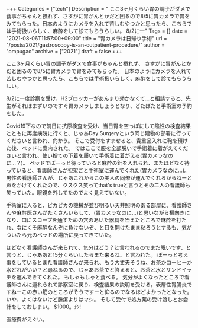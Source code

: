 +++
Categories = ["tech"]
Description = " ここ3ヶ月くらい胃の調子がダメで食事がちゃんと摂れず、さすがに胃がんとかだと困るので8/5に胃カメラで胃をみてもらった。日本のようにカメラを入れて苦しむやつかと思ったら、こちらでは手術扱いらしく、麻酔をして診てもらうらしい。  8/2に一"
Tags = []
date = "2021-08-06T11:57:00+09:00"
title = "胃カメラは日帰り手術"
url = "/posts/2021/gastroscopy-is-an-outpatient-procedure/"
author = "ompugao"
archive = ["2021"]
draft = false
+++

<body>
<p>ここ3ヶ月くらい胃の調子がダメで食事がちゃんと摂れず、
さすがに胃がんとかだと困るので8/5に胃カメラで胃をみてもらった。
日本のようにカメラを入れて苦しむやつかと思ったら、こちらでは手術扱いらしく、麻酔をして診てもらうらしい。</p>

<p>8/2に一度診察を受け、H2ブロッカーがあんまり効かなくて…と相談すると、先生がそれはまずいのですぐ胃カメラしましょうとなり、どたばたと手術室の予約をした。</p>

<p>Covid19下なので前日に抗原検査を受け、当日胃を空っぽにして陰性の検査結果とともに再度病院に行くと、じゃあDay Surgeryという同じ建物の部署に行ってくださいと言われ、向かう。
そこで受付をすませると、貴重品入れに鞄を預けた後、ベッドに案内された。
ではここで服を全部脱いで手術着に着がえてくださいと言われ、使い捨ての下着を履いて手術着に着がえる(胃カメラなのに…？)。
ベッドでぼーっと待っていると麻酔の針を入れられ、またほどなく待っていると、看護師さんが担架ごと手術室に運んでくれた(胃カメラなのに…)。
男性の看護師さんが、じゃあこれからこの美人の同僚が運んでくれるからねーと声をかけてくれたので、クスクス笑ってthat's trueと言うとその二人の看護師も笑っていた。眼鏡を外してたのでよく見えていない。</p>

<p>手術室に入ると、ピカピカの機械が並び明るい天井照明のある部屋に、看護師さんや麻酔医さんがたくさんいらして、(胃カメラなのに…)と思いながら横向きになり、口にスコープを通すための穴のあいた器具を咥えたところで麻酔を打たれ、なにくそ麻酔なんぞに負けないぞ、と目を開けたまま粘ろうとするも、気がついたら元のベッドの場所に戻ってきていた。</p>

<p>ほどなく看護師さんが来られて、気分はどう？と言われるのでまだ眠いです、と言うと、じゃああと15分くらいしたらまた来るね、と言われた。
ぼーっと考え事をしているとまた看護師さんが来られ、もう大丈夫そうね、お茶かコーヒーか水どれがいい？と尋ねるので、じゃあお茶でと答えると、お茶と水とサンドイッチを運んできてくれた。
もしゃもしゃと食べる。
気分がよくなったところで看護師さんに連れられて診察室に戻り、検査結果の説明を受ける。表層性胃腸炎ですねーこの赤い筋のところがそうですーと仰るのでなるほどよかったとなった。いや、よくはないけど腫瘍よりはマシ。
そして受付で処方薬の受け渡しとお会計をしておしまい。
$1000。ﾁﾝ!</p>

<p>医療費がえぐい。</p>
</body>
